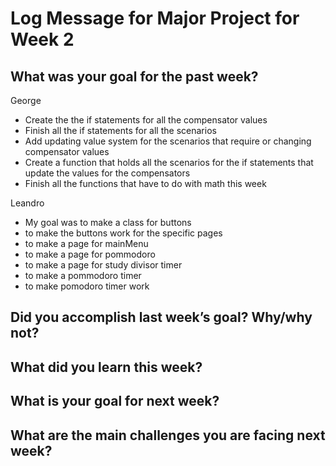 # Log Message for Major Project for Week 2
## What was your goal for the past week?
George
* Create the the if statements for all the compensator values
* Finish all the if statements for all the scenarios
* Add updating value system for  the scenarios that require or changing compensator values
* Create a function that holds all the scenarios for the if statements that update the values for the compensators
* Finish all the functions that have to do with math this week 

Leandro
* My goal was to make a class for buttons
* to make the buttons work for the specific pages
* to make a page for mainMenu
* to make a page for pommodoro
* to make a page for study divisor timer
* to make a pommodoro timer
* to make pomodoro timer work




## Did you accomplish last week’s goal? Why/why not?

## What did you learn this week?

## What is your goal for next week?

## What are the main challenges you are facing next week?


